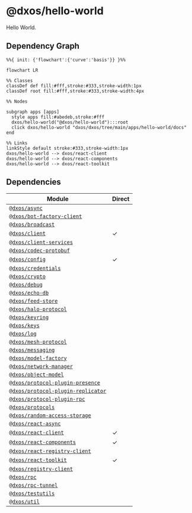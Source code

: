 # @dxos/hello-world

Hello World.

## Dependency Graph

```mermaid
%%{ init: {'flowchart':{'curve':'basis'}} }%%

flowchart LR

%% Classes
classDef def fill:#fff,stroke:#333,stroke-width:1px
classDef root fill:#fff,stroke:#333,stroke-width:4px

%% Nodes

subgraph apps [apps]
  style apps fill:#abedeb,stroke:#fff
  dxos/hello-world("@dxos/hello-world"):::root
  click dxos/hello-world "dxos/dxos/tree/main/apps/hello-world/docs"
end

%% Links
linkStyle default stroke:#333,stroke-width:1px
dxos/hello-world --> dxos/react-client
dxos/hello-world --> dxos/react-components
dxos/hello-world --> dxos/react-toolkit
```

## Dependencies

| Module | Direct |
|---|---|
| [`@dxos/async`](../../../packages/common/async/docs/README.md) |  |
| [`@dxos/bot-factory-client`](../../../packages/bot/bot-factory-client/docs/README.md) |  |
| [`@dxos/broadcast`](../../../packages/mesh/broadcast/docs/README.md) |  |
| [`@dxos/client`](../../../packages/sdk/client/docs/README.md) | &check; |
| [`@dxos/client-services`](../../../packages/sdk/client-services/docs/README.md) |  |
| [`@dxos/codec-protobuf`](../../../packages/common/codec-protobuf/docs/README.md) |  |
| [`@dxos/config`](../../../packages/sdk/config/docs/README.md) | &check; |
| [`@dxos/credentials`](../../../packages/halo/credentials/docs/README.md) |  |
| [`@dxos/crypto`](../../../packages/common/crypto/docs/README.md) |  |
| [`@dxos/debug`](../../../packages/common/debug/docs/README.md) |  |
| [`@dxos/echo-db`](../../../packages/echo/echo-db/docs/README.md) |  |
| [`@dxos/feed-store`](../../../packages/common/feed-store/docs/README.md) |  |
| [`@dxos/halo-protocol`](../../../packages/halo/halo-protocol/docs/README.md) |  |
| [`@dxos/keyring`](../../../packages/halo/keyring/docs/README.md) |  |
| [`@dxos/keys`](../../../packages/common/keys/docs/README.md) |  |
| [`@dxos/log`](../../../packages/common/log/docs/README.md) |  |
| [`@dxos/mesh-protocol`](../../../packages/mesh/mesh-protocol/docs/README.md) |  |
| [`@dxos/messaging`](../../../packages/mesh/messaging/docs/README.md) |  |
| [`@dxos/model-factory`](../../../packages/echo/model-factory/docs/README.md) |  |
| [`@dxos/network-manager`](../../../packages/mesh/network-manager/docs/README.md) |  |
| [`@dxos/object-model`](../../../packages/echo/object-model/docs/README.md) |  |
| [`@dxos/protocol-plugin-presence`](../../../packages/mesh/protocol-plugin-presence/docs/README.md) |  |
| [`@dxos/protocol-plugin-replicator`](../../../packages/mesh/protocol-plugin-replicator/docs/README.md) |  |
| [`@dxos/protocol-plugin-rpc`](../../../packages/mesh/protocol-plugin-rpc/docs/README.md) |  |
| [`@dxos/protocols`](../../../packages/common/protocols/docs/README.md) |  |
| [`@dxos/random-access-storage`](../../../packages/common/random-access-storage/docs/README.md) |  |
| [`@dxos/react-async`](../../../packages/common/react-async/docs/README.md) |  |
| [`@dxos/react-client`](../../../packages/sdk/react-client/docs/README.md) | &check; |
| [`@dxos/react-components`](../../../packages/sdk/react-components/docs/README.md) | &check; |
| [`@dxos/react-registry-client`](../../../packages/sdk/react-registry-client/docs/README.md) |  |
| [`@dxos/react-toolkit`](../../../packages/sdk/react-toolkit/docs/README.md) | &check; |
| [`@dxos/registry-client`](../../../packages/sdk/registry-client/docs/README.md) |  |
| [`@dxos/rpc`](../../../packages/core/mesh/rpc/docs/README.md) |  |
| [`@dxos/rpc-tunnel`](../../../packages/core/mesh/rpc-tunnel/docs/README.md) |  |
| [`@dxos/testutils`](../../../packages/common/testutils/docs/README.md) |  |
| [`@dxos/util`](../../../packages/common/util/docs/README.md) |  |
